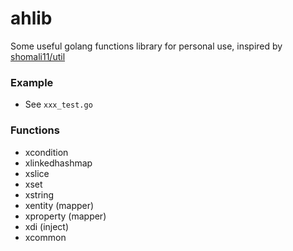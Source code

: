# ahlib

Some useful golang functions library for personal use, inspired by [shomali11/util](https://github.com/shomali11/util)

### Example

+ See `xxx_test.go`

### Functions

+ xcondition
+ xlinkedhashmap
+ xslice
+ xset
+ xstring
+ xentity (mapper)
+ xproperty (mapper)
+ xdi (inject)
+ xcommon

